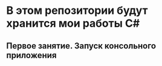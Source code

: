 # В этом репозитории будут хранится мои работы C#

## Первое занятие. Запуск консольного приложения
